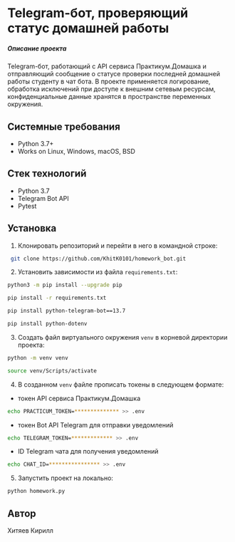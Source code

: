 # Telegram-бот, проверяющий статус домашней работы

##### Описание проекта

Telegram-бот, работающий с API сервиса Практикум.Домашка и отправляющий сообщение о статусе проверки последней домашней работы студенту в чат бота.
В проекте применяется логирование, обработка исключений при доступе к внешним сетевым ресурсам, конфиденциальные данные хранятся в пространстве переменных окружения. 

## Системные требования

* Python 3.7+
* Works on Linux, Windows, macOS, BSD

## Стек технологий

* Python 3.7
* Telegram Bot API
* Pytest

## Установка

1. Клонировать репозиторий и перейти в него в командной строке:
 ```bash
  git clone https://github.com/KhitK0101/homework_bot.git
 ```
2. Установить зависимости из файла ```requirements.txt```:
```bash
python3 -m pip install --upgrade pip

pip install -r requirements.txt

pip install python-telegram-bot==13.7

pip install python-dotenv
```
3. Создать файл виртуального окружения ```venv``` в корневой директории проекта:
```bash
python -m venv venv

source venv/Scripts/activate
```
4. В созданном ```venv``` файле прописать токены в следующем формате:
* токен API сервиса Практикум.Домашка
```bash
echo PRACTICUM_TOKEN=************** >> .env
```
* токен Bot API Telegram для отправки уведомлений
```bash
echo TELEGRAM_TOKEN=************* >> .env
```
* ID Telegram чата для получения уведомлений
```bash
echo CHAT_ID=**************** >> .env
```
5. Запустить проект на локально:
```bash
python homework.py
```
## Автор 
Хитяев Кирилл 
